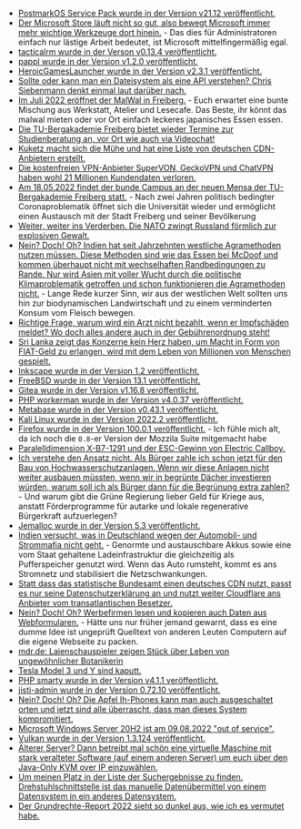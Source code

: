 * [PostmarkOS Service Pack wurde in der Version v21.12 veröffentlicht.](https://postmarketos.org/blog/2022/05/15/v21.12.5-release/)
* [Der Microsoft Store läuft nicht so gut, also bewegt Microsoft immer mehr wichtige Werkzeuge dort hinein.](https://www.bleepingcomputer.com/news/microsoft/windows-admins-frustrated-by-quick-assist-moving-to-microsoft-store/) - Das dies für Administratoren einfach nur lästige Arbeit bedeutet, ist Microsoft mittelfingermäßig egal.
* [tacticalrm wurde in der Verson v0.13.4 veröffentlicht.](https://github.com/amidaware/tacticalrmm/releases/tag/v0.13.4)
* [pappl wurde in der Version v1.2.0 veröffentlicht.](https://github.com/michaelrsweet/pappl/releases/tag/v1.2.0)
* [HeroicGamesLauncher wurde in der Version v2.3.1 veröffentlicht.](https://github.com/Heroic-Games-Launcher/HeroicGamesLauncher/releases/tag/v2.3.1)
* [Sollte oder kann man ein Dateisystem als eine API verstehen? Chris Siebenmann denkt einmal laut darüber nach.](https://utcc.utoronto.ca/~cks/space/blog/tech/FilesystemVersusAPI)
* [Im Juli 2022 eröffnet der MalWal in Freiberg.](https://malwal.de/) - Euch erwartet eine bunte Mischung aus Werkstatt, Atelier und Lesecafe. Das Beste, ihr könnt das malwal mieten oder vor Ort einfach leckeres japanisches Essen essen.
* [Die TU-Bergakademie Freiberg bietet wieder Termine zur Studienberatung an, vor Ort wie auch via Videochat!](https://tu-freiberg.de/presse/studieren-aber-was-die-kommenden-termine-zur-studienberatung-im-ueberblick)
* [Kuketz macht sich die Mühe und hat eine Liste von deutschen CDN-Anbietern erstellt.](https://www.kuketz-blog.de/cloudflare-cdn-alternativen-aus-deutschland-europa/)
* [Die kostenfreien VPN-Anbieter SuperVON, GeckoVPN und ChatVPN haben wohl 21 Millionen Kundendaten verloren.](https://www.borncity.com/blog/2022/05/16/21-million-vpn-user-records-durchgesickert-vpn-am-ende/)
* [Am 18.05.2022 findet der bunde Campus an der neuen Mensa der TU-Bergakademie Freiberg statt.](https://tu-freiberg.de/presse/fruehlingsfest-auf-dem-campus-universitaet-laedt-ein) - Nach zwei Jahren politisch bedingter Coronaproblematik öffnet sich die Universität wieder und ermöglicht einen Austausch mit der Stadt Freiberg und seiner Bevölkerung
* [Weiter, weiter ins Verderben. Die NATO zwingt Russland förmlich zur explosiven Gewalt.](https://blog.fefe.de/?ts=9c7cdaf6)
* [Nein? Doch! Oh? Indien hat seit Jahrzehnten westliche Agramethoden nutzen müssen. Diese Methoden sind wie das Essen bei McDoof und kommen überhaupt nicht mit wechselhaften Randbedingungen zu Rande. Nur wird Asien mit voller Wucht durch die politische Klimaproblematik getroffen und schon funktionieren die Agramethoden nicht.](https://blog.fefe.de/?ts=9c7cda49) - Lange Rede kurzer Sinn, wir aus der westlichen Welt sollten uns hin zur biodynamischen Landwirtschaft und zu einem verminderten Konsum vom Fleisch bewegen.
* [Richtige Frage, warum wird ein Arzt nicht bezahlt, wenn er Impfschäden meldet? Wo doch alles andere auch in der Gebührenordnung steht!](https://weltnetz.tv/story/2659-geimpft-geschaedigt-geaechtet)
* [Sri Lanka zeigt das Konzerne kein Herz haben, um Macht in Form von FIAT-Geld zu erlangen, wird mit dem Leben von Millionen von Menschen gespielt.](https://blog.fefe.de/?ts=9c7c7ef4)
* [Inkscape wurde in der Version 1.2 veröffentlicht.](https://www.phoronix.com/scan.php?page=news_item&px=Inkscape-1.2-Released)
* [FreeBSD wurde in der Version 13.1 veröffentlicht.](https://www.phoronix.com/scan.php?page=news_item&px=FreeBSD-13.1-Released)
* [Gitea wurde in der Version v1.16.8 veröffentlicht.](https://github.com/go-gitea/gitea/releases/tag/v1.16.8)
* [PHP workerman wurde in der Version v4.0.37 veröffentlicht.](https://github.com/walkor/workerman/releases/tag/v4.0.37)
* [Metabase wurde in der Version v0.43.1 veröffentlicht.](https://github.com/metabase/metabase/releases/tag/v0.43.1)
* [Kali Linux wurde in der Version 2022.2 veröffentlicht.](https://www.bleepingcomputer.com/news/security/kali-linux-20222-released-with-10-new-tools-wsl-improvements-and-more/)
* [Firefox wurde in der Version 100.0.1 veröffentlicht.](https://www.borncity.com/blog/2022/05/16/firefox-100-0-1-freigegeben/) - Ich fühle mich alt, da ich noch die `0.8`-er Version der Mozzila Suite mitgemacht habe
* [Paralelldimension X-B7-1291 und der ESC-Gewinn von Electric Callboy.](https://www.der-postillon.com/2022/05/12-points-to-germany.html)
* [Ich verstehe den Ansatz nicht. Als Bürger zahle ich schon jetzt für den Bau von Hochwasserschutzanlagen. Wenn wir diese Anlagen nicht weiter ausbauen müssten, wenn wir in begrünte Dächer investieren würden, warum soll ich als Bürger dann für die Begrünung extra zahlen?](https://www.sonnenseite.com/de/umwelt/wert-begruenter-daecher/) - Und warum gibt die Grüne Regierung lieber Geld für Kriege aus, anstatt Förderprogramme für autarke und lokale regenerative Bürgerkraft aufzuerlegen?
* [Jemalloc wurde in der Version 5.3 veröffentlicht.](https://www.phoronix.com/scan.php?page=news_item&px=Jemalloc-5.3-Released)
* [Indien versucht, was in Deutschland wegen der Automobil- und Strommafia nicht geht.](https://www.sonnenseite.com/de/mobilitaet/wechselakkus-fuer-pkw/) - Genormte und austauschbare Akkus sowie eine vom Staat gehaltene Ladeinfrastruktur die gleichzeitig als Pufferspeicher genutzt wird. Wenn das Auto rumsteht, kommt es ans Stromnetz und stabilisiert die Netzschwankungen.
* [Statt dass das statistische Bundesamt einen deutsches CDN nutzt, passt es nur seine Datenschutzerklärung an und nutzt weiter Cloudflare ans Anbieter vom transatlantischen Besetzer.](https://www.kuketz-blog.de/zensus-2022-wie-das-statistische-bundesamt-vertrauen-verspielt/)
* [Nein? Doch! Oh? Werbefirmen lesen und kopieren auch Daten aus Webformularen.](https://blog.fefe.de/?ts=9c7d4bcf) - Hätte uns nur früher jemand gewarnt, dass es eine dumme Idee ist ungeprüft Quelltext von anderen Leuten Computern auf die eigene Webseite zu packen.
* [mdr.de: Laienschauspieler zeigen Stück über Leben von ungewöhnlicher Botanikerin](https://www.mdr.de/nachrichten/sachsen/chemnitz/freiberg/buergerbuehne-siebenlehn-theater-amalie-dietrich-100.html)
* [Tesla Model 3 und Y sind kaputt.](https://www.bleepingcomputer.com/news/security/hackers-can-steal-your-tesla-model-3-y-using-new-bluetooth-attack/)
* [PHP smarty wurde in der Version v4.1.1 veröffentlicht.](https://github.com/smarty-php/smarty/releases/tag/v4.1.1)
* [jisti-admin wurde in der Version 0.72.10 veröffentlicht.](https://github.com/H2-invent/jitsi-admin/releases/tag/0.72.10)
* [Nein? Doch! Oh? Die Apfel Ih-Phones kann man auch ausgeschaltet orten und jetzt sind alle überrascht, dass man dieses System kompromitiert.](https://www.borncity.com/blog/2022/05/18/forscher-malware-kann-auf-ausgeschalteten-iphones-laufen/)
* [Microsoft Windows Server 20H2 ist am 09.08.2022 "out of service".](https://www.bleepingcomputer.com/news/microsoft/microsoft-windows-server-20h2-reaches-end-of-service-in-august/)
* [Vulkan wurde in der Version 1.3.124 veröffentlicht.](https://www.phoronix.com/scan.php?page=news_item&px=Vulkan-1.3.214)
* [Älterer Server? Dann betreibt mal schön eine virtuelle Maschine mit stark veralteter Software (auf einem anderen Server) um euch über den Java-Only KVM over IP einzuwählen.](https://utcc.utoronto.ca/~cks/space/blog/sysadmin/SerialConsolesUnappealing)
* [Um meinen Platz in der Liste der Suchergebnisse zu finden. Drehstuhlschnittstelle ist das manuelle Datenübermittel von einem Datensystem in ein anderes Datensystem.](https://blog.fefe.de/?ts=9c7a6032)
* [Der Grundrechte-Report 2022 sieht so dunkel aus, wie ich es vermutet habe.](https://freiheitsrechte.org/grundrechte-report-2022/)
